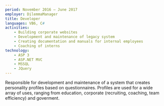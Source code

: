```yaml
---
period: November 2016 – June 2017
employer: DilemmaManager
title: Developer
languages: VB6, C#
activities: 
    - Building corporate websites
    - Development and maintenance of legacy system
    - Creating documentation and manuals for internal employees
    - Coaching of interns
technology:
    - ASP 3
    - ASP.NET MVC
    - MSSQL
    - JQuery
---
```

Responsible for development and maintenance of a system that creates personality profiles based on questionnaires. Profiles are used for a wide array of uses, ranging from education, corporate (recruiting, coaching, team efficiency) and goverment.